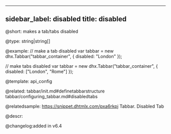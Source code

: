 
---
sidebar_label: disabled
title: disabled
---          

@short: makes a tab/tabs disabled





@type: string|string[]

@example: 
// make a tab disabled
var tabbar = new dhx.Tabbar("tabbar_container", {
    disabled: "London"
});

// make tabs disabled
var tabbar = new dhx.Tabbar("tabbar_container", {
    disabled: ["London", "Rome"]
});

@template:	api_config

@related: 
tabbar/init.md#definetabbarstructure
tabbar/configuring_tabbar.md#disabledtabs

@relatedsample: https://snippet.dhtmlx.com/pxa6rkpj	Tabbar. Disabled Tab

@descr: 


@changelog:added in v6.4
